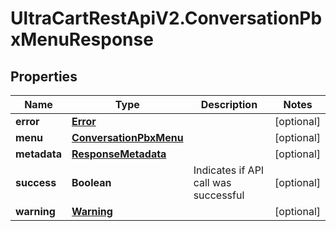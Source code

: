 # UltraCartRestApiV2.ConversationPbxMenuResponse

## Properties
Name | Type | Description | Notes
------------ | ------------- | ------------- | -------------
**error** | [**Error**](Error.md) |  | [optional] 
**menu** | [**ConversationPbxMenu**](ConversationPbxMenu.md) |  | [optional] 
**metadata** | [**ResponseMetadata**](ResponseMetadata.md) |  | [optional] 
**success** | **Boolean** | Indicates if API call was successful | [optional] 
**warning** | [**Warning**](Warning.md) |  | [optional] 



